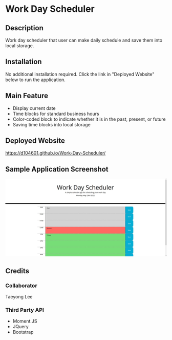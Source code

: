 # Work Day Scheduler

## Description

Work day scheduler that user can make daily schedule and save them into local storage.

## Installation

No additional installation required. Click the link in "Deployed Website" below to run the application.

## Main Feature
* Display current date
* Time blocks for standard business hours
* Color-coded block to indicate whether it is in the past, present, or future
* Saving time blocks into local storage

## Deployed Website
https://d104601.github.io/Work-Day-Scheduler/

## Sample Application Screenshot
![sample](https://github.com/d104601/Work-Day-Scheduler/blob/main/screenshot.jpg)


## Credits

### Collaborator
Taeyong Lee 

### Third Party API
* Moment.JS
* JQuery
* Bootstrap
